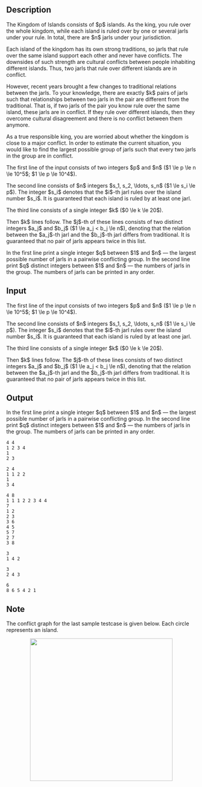## Description

<div><p>The Kingdom of Islands consists of $p$ islands. As the king, you rule over the whole kingdom, while each island is ruled over by one or several jarls under your rule. In total, there are $n$ jarls under your jurisdiction.</p><p>Each island of the kingdom has its own strong traditions, so jarls that rule over the same island support each other and never have conflicts. The downsides of such strength are cultural conflicts between people inhabiting different islands. Thus, two jarls that rule over different islands are in conflict.</p><p>However, recent years brought a few changes to traditional relations between the jarls. To your knowledge, there are exactly $k$ pairs of jarls such that relationships between two jarls in the pair are different from the traditional. That is, if two jarls of the pair you know rule over the same island, these jarls are in conflict. If they rule over different islands, then they overcome cultural disagreement and there is no conflict between them anymore.</p><p>As a true responsible king, you are worried about whether the kingdom is close to a major conflict. In order to estimate the current situation, you would like to find the largest possible group of jarls such that every two jarls in the group are in conflict.</p></div><div class="input-specification"><p>The first line of the input consists of two integers $p$ and $n$ ($1 \le p \le n \le 10^5$; $1 \le p \le 10^4$).</p><p>The second line consists of $n$ integers $s_1, s_2, \ldots, s_n$ ($1 \le s_i \le p$). The integer $s_i$ denotes that the $i$-th jarl rules over the island number $s_i$. It is guaranteed that each island is ruled by at least one jarl.</p><p>The third line consists of a single integer $k$ ($0 \le k \le 20$).</p><p>Then $k$ lines follow. The $j$-th of these lines consists of two distinct integers $a_j$ and $b_j$ ($1 \le a_j &lt; b_j \le n$), denoting that the relation between the $a_j$-th jarl and the $b_j$-th jarl differs from traditional. It is guaranteed that no pair of jarls appears twice in this list.</p></div><div class="output-specification"><p>In the first line print a single integer $q$ between $1$ and $n$&nbsp;— the largest possible number of jarls in a pairwise conflicting group. In the second line print $q$ distinct integers between $1$ and $n$&nbsp;— the numbers of jarls in the group. The numbers of jarls can be printed in any order.</p></div>

## Input

<p>The first line of the input consists of two integers $p$ and $n$ ($1 \le p \le n \le 10^5$; $1 \le p \le 10^4$).</p><p>The second line consists of $n$ integers $s_1, s_2, \ldots, s_n$ ($1 \le s_i \le p$). The integer $s_i$ denotes that the $i$-th jarl rules over the island number $s_i$. It is guaranteed that each island is ruled by at least one jarl.</p><p>The third line consists of a single integer $k$ ($0 \le k \le 20$).</p><p>Then $k$ lines follow. The $j$-th of these lines consists of two distinct integers $a_j$ and $b_j$ ($1 \le a_j &lt; b_j \le n$), denoting that the relation between the $a_j$-th jarl and the $b_j$-th jarl differs from traditional. It is guaranteed that no pair of jarls appears twice in this list.</p>

## Output

<p>In the first line print a single integer $q$ between $1$ and $n$&nbsp;— the largest possible number of jarls in a pairwise conflicting group. In the second line print $q$ distinct integers between $1$ and $n$&nbsp;— the numbers of jarls in the group. The numbers of jarls can be printed in any order.</p>





```input1
4 4
1 2 3 4
1
2 3
```




```input2
2 4
1 1 2 2
1
3 4
```




```input3
4 8
1 1 1 2 2 3 4 4
7
1 2
2 3
3 6
4 5
5 7
2 7
3 8
```




```output1
3
1 4 2
```




```output2
3
2 4 3
```




```output3
6
8 6 5 4 2 1
```



## Note

<p>The conflict graph for the last sample testcase is given below. Each circle represents an island. </p><center> <img class="tex-graphics" src="file://puZ3OcOO.png" style="max-width: 100.0%;max-height: 100.0%;" width="378px"> </center>
